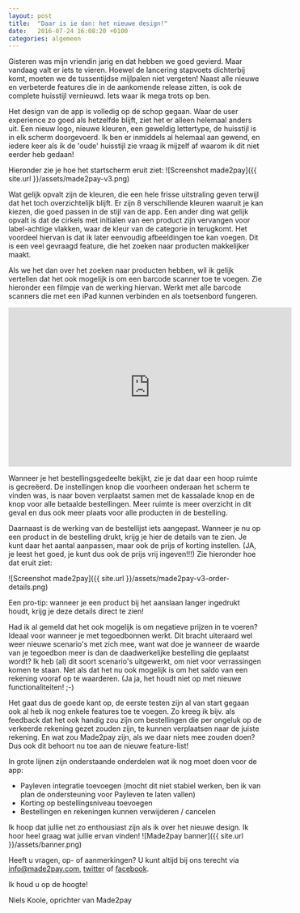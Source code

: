 ```yaml
---
layout: post
title:  "Daar is ie dan: het nieuwe design!"
date:   2016-07-24 16:08:20 +0100
categories: algemeen
---
```

Gisteren was mijn vriendin jarig en dat hebben we goed gevierd. Maar vandaag valt er iets te vieren. Hoewel de lancering stapvoets dichterbij komt, moeten we de tussentijdse mijlpalen niet vergeten! Naast alle nieuwe en verbeterde features die in de aankomende release zitten, is ook de complete huisstijl vernieuwd. Iets waar ik mega trots op ben.

Het design van de app is volledig op de schop gegaan. Waar de user experience zo goed als hetzelfde blijft, ziet het er alleen helemaal anders uit. Een nieuw logo, nieuwe kleuren, een geweldig lettertype, de huisstijl is in elk scherm doorgevoerd. Ik ben er inmiddels al helemaal aan gewend, en iedere keer als ik de 'oude' huisstijl zie vraag ik mijzelf af waarom ik dit niet eerder heb gedaan!

Hieronder zie je hoe het startscherm eruit ziet:
![Screenshot made2pay]({{ site.url }}/assets/made2pay-v3.png)

Wat gelijk opvalt zijn de kleuren, die een hele frisse uitstraling geven terwijl dat het toch overzichtelijk blijft. Er zijn 8 verschillende kleuren waaruit je kan kiezen, die goed passen in de stijl van de app. Een ander ding wat gelijk opvalt is dat de cirkels met initialen van een product zijn vervangen voor label-achtige vlakken, waar de kleur van de categorie in terugkomt. Het voordeel hiervan is dat ik later eenvoudig afbeeldingen toe kan voegen. Dit is een veel gevraagd feature, die het zoeken naar producten makkelijker maakt.

Als we het dan over het zoeken naar producten hebben, wil ik gelijk vertellen dat het ook mogelijk is om een barcode scanner toe te voegen. Zie hieronder een filmpje van de werking hiervan. Werkt met alle barcode scanners die met een iPad kunnen verbinden en als toetsenbord fungeren.

<iframe width="560" height="315" src="https://www.youtube.com/embed/9hjNhvYMGwk" frameborder="0" allowfullscreen></iframe>

Wanneer je het bestellingsgedeelte bekijkt, zie je dat daar een hoop ruimte is gecreëerd. De instellingen knop die voorheen onderaan het scherm te vinden was, is naar boven verplaatst samen met de kassalade knop en de knop voor alle betaalde bestellingen. Meer ruimte is meer overzicht in dit geval en dus ook meer plaats voor alle producten in de bestelling.

Daarnaast is de werking van de bestellijst iets aangepast. Wanneer je nu op een product in de bestelling drukt, krijg je hier de details van te zien. Je kunt daar het aantal aanpassen, maar ook de prijs of korting instellen. (JA, je leest het goed, je kunt dus ook de prijs vrij ingeven!!!) Zie hieronder hoe dat eruit ziet:

![Screenshot made2pay]({{ site.url }}/assets/made2pay-v3-order-details.png)

Een pro-tip: wanneer je een product bij het aanslaan langer ingedrukt houdt, krijg je deze details direct te zien!

Had ik al gemeld dat het ook mogelijk is om negatieve prijzen in te voeren? Ideaal voor wanneer je met tegoedbonnen werkt. Dit bracht uiteraard wel weer nieuwe scenario's met zich mee, want wat doe je wanneer de waarde van je tegoedbon meer is dan de daadwerkelijke bestelling die geplaatst wordt? Ik heb (al) dit soort scenario's uitgewerkt, om niet voor verrassingen komen te staan. Net als dat het nu ook mogelijk is om het saldo van een rekening vooraf op te waarderen. (Ja ja, het houdt niet op met nieuwe functionaliteiten! ;-)

Het gaat dus de goede kant op, de eerste testen zijn al van start gegaan ook al heb ik nog enkele features toe te voegen. Zo kreeg ik bijv. als feedback dat het ook handig zou zijn om bestellingen die per ongeluk op de verkeerde rekening gezet zouden zijn, te kunnen verplaatsen naar de juiste rekening. En wat zou Made2pay zijn, als we daar niets mee zouden doen? Dus ook dit behoort nu toe aan de nieuwe feature-list!

In grote lijnen zijn onderstaande onderdelen wat ik nog moet doen voor de app:
- Payleven integratie toevoegen (mocht dit niet stabiel werken, ben ik van plan de ondersteuning voor Payleven te laten vallen)
- Korting op bestellingsniveau toevoegen
- Bestellingen en rekeningen kunnen verwijderen / cancelen

Ik hoop dat jullie net zo enthousiast zijn als ik over het nieuwe design. Ik hoor heel graag wat jullie ervan vinden!
![Made2pay banner]({{ site.url }}/assets/banner.png)


Heeft u vragen, op- of aanmerkingen? U kunt altijd bij ons terecht via [info@made2pay.com](mailto:info@made2pay.com "email"), [twitter](https://twitter.com/made2pay "@made2pay") of [facebook](https://www.facebook.com/made2pay "Made2pay").

Ik houd u op de hoogte!

Niels Koole, oprichter van Made2pay
